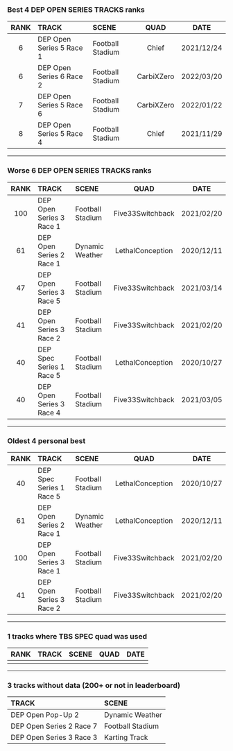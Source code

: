 ### Best 4 DEP OPEN SERIES TRACKS ranks
|RANK|TRACK|SCENE|QUAD|DATE|
|:---:|:---|:---|:---:|:---:|
|6|DEP Open Series 5 Race 1|Football Stadium|Chief|2021/12/24|
|6|DEP Open Series 6 Race 2|Football Stadium|CarbiXZero|2022/03/20|
|7|DEP Open Series 5 Race 6|Football Stadium|CarbiXZero|2022/01/22|
|8|DEP Open Series 5 Race 4|Football Stadium|Chief|2021/11/29|
---
### Worse 6 DEP OPEN SERIES TRACKS ranks
|RANK|TRACK|SCENE|QUAD|DATE|
|:---:|:---|:---|:---:|:---:|
|100|DEP Open Series 3 Race 1|Football Stadium|Five33Switchback|2021/02/20|
|61|DEP Open Series 2 Race 1|Dynamic Weather|LethalConception|2020/12/11|
|47|DEP Open Series 3 Race 5|Football Stadium|Five33Switchback|2021/03/14|
|41|DEP Open Series 3 Race 2|Football Stadium|Five33Switchback|2021/02/20|
|40|DEP Spec Series 1 Race 5|Football Stadium|LethalConception|2020/10/27|
|40|DEP Open Series 3 Race 4|Football Stadium|Five33Switchback|2021/03/05|
---
### Oldest 4 personal best
|RANK|TRACK|SCENE|QUAD|DATE|
|:---:|:---|:---|:---:|:---:|
|40|DEP Spec Series 1 Race 5|Football Stadium|LethalConception|2020/10/27|
|61|DEP Open Series 2 Race 1|Dynamic Weather|LethalConception|2020/12/11|
|100|DEP Open Series 3 Race 1|Football Stadium|Five33Switchback|2021/02/20|
|41|DEP Open Series 3 Race 2|Football Stadium|Five33Switchback|2021/02/20|
---
### 1 tracks where TBS SPEC quad was used
|RANK|TRACK|SCENE|QUAD|DATE|
|:---:|:---|:---|:---:|:---:|
||||||
---
### 3 tracks without data (200+ or not in leaderboard)
|TRACK|SCENE|
|:---|:---|
|DEP Open Pop-Up 2|Dynamic Weather|
|DEP Open Series 2 Race 7|Football Stadium|
|DEP Open Series 3 Race 3|Karting Track|
